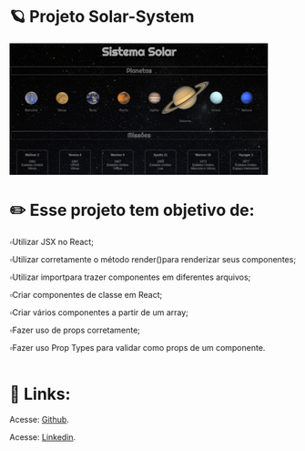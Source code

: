 # 🪐 Projeto Solar-System

<img src="https://github.com/carolhn/Projeto-Solar-System/blob/master/imagem.png?raw=true" alt="imagem.png" style="max-width: 90%;">

# ✏️  Esse projeto tem objetivo de:

 ▫️Utilizar JSX no React;<br>

▫️Utilizar corretamente o método render()para renderizar seus componentes;<br>

▫️Utilizar importpara trazer componentes em diferentes arquivos;<br>

▫️Criar componentes de classe em React;<br>

▫️Criar vários componentes a partir de um array;<br>

▫️Fazer uso de props corretamente;<br>

▫️Fazer uso Prop Types para validar como props de um componente.<br>
<br>

# 🔗️ Links:

<p>Acesse: <a href="https://github.com/carolhn" target="_blank" rel="noopener noreferrer">Github</a>.</p>

<p>Acesse: <a href="https://www.linkedin.com/in/caroline-nunes-769307240/" target="_blank" rel="noopener noreferrer">Linkedin</a>.</p>